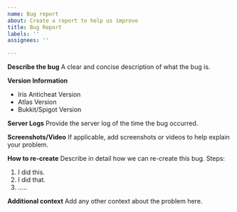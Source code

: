 ```yaml
---
name: Bug report
about: Create a report to help us improve
title: Bug Report
labels: ''
assignees: ''

---
```


**Describe the bug**
A clear and concise description of what the bug is.

**Version Information**
- Iris Anticheat Version
- Atlas Version
- Bukkit/Spigot Version

**Server Logs**
Provide the server log of the time the bug occurred.

**Screenshots/Video**
If applicable, add screenshots or videos to help explain your problem.

**How to re-create**
Describe in detail how we can re-create this bug.
Steps:
1) I did this.
2) I did that.
3) .....

**Additional context**
Add any other context about the problem here.
